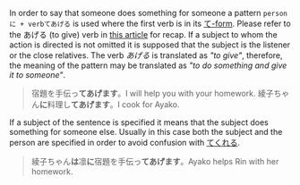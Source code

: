 In order to say that someone does something for someone a pattern `personに + verbてあげる` is used where the first verb is in its [て-form](52). Please refer to the あげる (to give) verb in [this article](165) for recap.
If a subject to whom the action is directed is not omitted it is supposed that the subject is the listener or the close relatives. The verb *あげる* is translated as *"to give"*, therefore, the meaning of the pattern may be translated as *"to do something and give it to someone"*.
>宿題を手伝っ**てあげます**。I will help you with your homework.
>綾子ちゃん**に**料理し**てあげます**。I cook for Ayako.

If a subject of the sentence is specified it means that the subject does something for someone else. Usually in this case both the subject and the person are specified in order to avoid confusion with [てくれる](118).
>綾子ちゃん**は**凛**に**宿題を手伝っ**てあげます**。Ayako helps Rin with her homework.